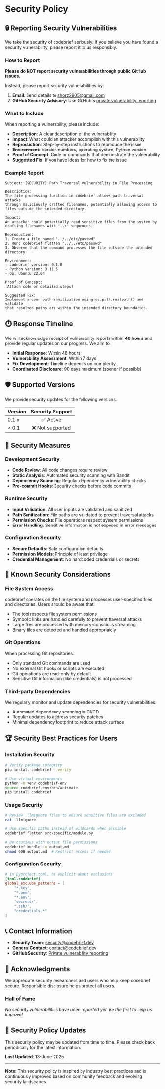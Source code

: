 # Security Policy

## 🔒 Reporting Security Vulnerabilities

We take the security of codebrief seriously. If you believe you have found a security vulnerability, please report it to us responsibly.

### How to Report

**Please do NOT report security vulnerabilities through public GitHub issues.**

Instead, please report security vulnerabilities by:

1. **Email**: Send details to [shorz2905@gmail.com](mailto:shorz2905@gmail.com)
2. **GitHub Security Advisory**: Use GitHub's [private vulnerability reporting](https://github.com/Shorzinator/codebrief/security/advisories/new)

### What to Include

When reporting a vulnerability, please include:

- **Description**: A clear description of the vulnerability
- **Impact**: What could an attacker accomplish with this vulnerability
- **Reproduction**: Step-by-step instructions to reproduce the issue
- **Environment**: Version numbers, operating system, Python version
- **Proof of Concept**: Code or commands that demonstrate the vulnerability
- **Suggested Fix**: If you have ideas for how to fix the issue

### Example Report

```
Subject: [SECURITY] Path Traversal Vulnerability in File Processing

Description:
The file processing function in codebrief allows path traversal attacks
through maliciously crafted filenames, potentially allowing access to
files outside the intended directory.

Impact:
An attacker could potentially read sensitive files from the system by
crafting filenames with "../" sequences.

Reproduction:
1. Create a file named "../../etc/passwd"
2. Run: codebrief flatten "../../etc/passwd"
3. Observe that the command processes the file outside the intended directory

Environment:
- codebrief version: 0.1.0
- Python version: 3.11.5
- OS: Ubuntu 22.04

Proof of Concept:
[Attach code or detailed steps]

Suggested Fix:
Implement proper path sanitization using os.path.realpath() and validate
that resolved paths are within the intended directory boundaries.
```

## ⏱️ Response Timeline

We will acknowledge receipt of vulnerability reports within **48 hours** and provide regular updates on our progress. We aim to:

- **Initial Response**: Within 48 hours
- **Vulnerability Assessment**: Within 7 days
- **Fix Development**: Timeline depends on complexity
- **Coordinated Disclosure**: 90 days maximum (sooner if possible)

## 🛡️ Supported Versions

We provide security updates for the following versions:

| Version | Security Support |
|---------|:----------------:|
| 0.1.x   | ✅ Active       |
| < 0.1   | ❌ Not supported |

## 🔐 Security Measures

### Development Security

- **Code Review**: All code changes require review
- **Static Analysis**: Automated security scanning with Bandit
- **Dependency Scanning**: Regular dependency vulnerability checks
- **Pre-commit Hooks**: Security checks before code commits

### Runtime Security

- **Input Validation**: All user inputs are validated and sanitized
- **Path Sanitization**: File paths are validated to prevent traversal attacks
- **Permission Checks**: File operations respect system permissions
- **Error Handling**: Sensitive information is not exposed in error messages

### Configuration Security

- **Secure Defaults**: Safe configuration defaults
- **Permission Models**: Principle of least privilege
- **Credential Management**: No hardcoded credentials or secrets

## 🚨 Known Security Considerations

### File System Access

codebrief operates on the file system and processes user-specified files and directories. Users should be aware that:

- The tool respects file system permissions
- Symbolic links are handled carefully to prevent traversal attacks
- Large files are processed with memory-conscious streaming
- Binary files are detected and handled appropriately

### Git Operations

When processing Git repositories:

- Only standard Git commands are used
- No external Git hooks or scripts are executed
- Git operations are read-only by default
- Sensitive Git information (like credentials) is not processed

### Third-party Dependencies

We regularly monitor and update dependencies for security vulnerabilities:

- Automated dependency scanning in CI/CD
- Regular updates to address security patches
- Minimal dependency footprint to reduce attack surface

## 🏆 Security Best Practices for Users

### Installation Security

```bash
# Verify package integrity
pip install codebrief --verify

# Use virtual environments
python -m venv codebrief-env
source codebrief-env/bin/activate
pip install codebrief
```

### Usage Security

```bash
# Review .llmignore files to ensure sensitive files are excluded
cat .llmignore

# Use specific paths instead of wildcards when possible
codebrief flatten src/specific/module.py

# Be cautious with output file permissions
codebrief bundle -o output.md
chmod 600 output.md  # Restrict access if needed
```

### Configuration Security

```toml
# In pyproject.toml, be explicit about exclusions
[tool.codebrief]
global_exclude_patterns = [
    "*.key",
    "*.pem",
    "*.env",
    "secrets/",
    ".ssh/",
    "credentials.*"
]
```

## 📞 Contact Information

- **Security Team**: [security@codebrief.dev](mailto:security@codebrief.dev)
- **General Contact**: [contact@codebrief.dev](mailto:contact@codebrief.dev)
- **GitHub Security**: [Private vulnerability reporting](https://github.com/Shorzinator/codebrief/security/advisories/new)

## 🙏 Acknowledgments

We appreciate security researchers and users who help keep codebrief secure. Responsible disclosure helps protect all users.

### Hall of Fame

*No security vulnerabilities have been reported yet. Be the first to help us improve!*

## 📜 Security Policy Updates

This security policy may be updated from time to time. Please check back periodically for the latest information.

**Last Updated**: 13-June-2025

---

**Note**: This security policy is inspired by industry best practices and is continuously improved based on community feedback and evolving security landscapes.
